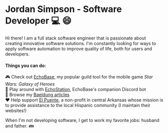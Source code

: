 # Jordan Simpson - Software Developer :computer: :smile:

Hi there! I am a full stack software engineer that is passionate about creating innovative software solutions. I'm constantly looking for ways to apply software automation to improve quality of life, both for users and developers.

#### Things you can do:

:video_game: Check out [EchoBase](https://echobase.app), my popular guild tool for the mobile game *Star Wars: Galaxy of Heroes*
<br/>
:speech_balloon: Play around with [EchoStation](https://discordapp.com/api/oauth2/authorize?client_id=416767534528987137&scope=bot&permissions=805829696), EchoBase's companion Discord bot
<br/>
:seedling: Browse my [Baeldung articles](https://www.baeldung.com/author/jordansimpson/)
<br/>
:heart: Help support [El Puente](https://elpuentesearcy.org), a non-profit in central Arkansas whose mission is to provide assistance to the local Hispanic community (I maintain their websites!)

When I'm not developing software, I get to work my favorite jobs: husband and father. :family:

<!--
**j0rdanit0/j0rdanit0** is a ✨ _special_ ✨ repository because its `README.md` (this file) appears on your GitHub profile.

Here are some ideas to get you started:

- 🔭 I’m currently working on ...
- 🌱 I’m currently learning ...
- 👯 I’m looking to collaborate on ...
- 🤔 I’m looking for help with ...
- 💬 Ask me about ...
- 📫 How to reach me: ...
- 😄 Pronouns: ...
- ⚡ Fun fact: ...
-->
